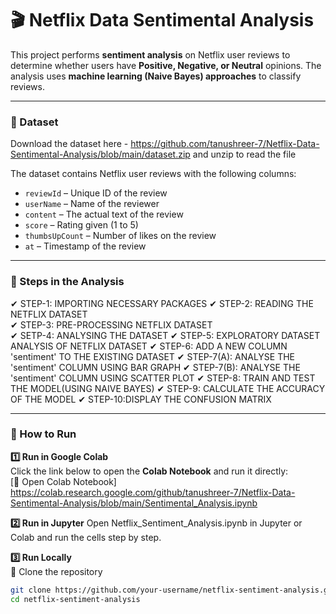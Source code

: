 # 🎬 Netflix Data Sentimental Analysis  

This project performs **sentiment analysis** on Netflix user reviews to determine whether users have **Positive, Negative, or Neutral** opinions. The analysis uses **machine learning (Naive Bayes) approaches** to classify reviews.  

---

### 📂 Dataset  
Download the dataset here - https://github.com/tanushreer-7/Netflix-Data-Sentimental-Analysis/blob/main/dataset.zip and unzip to read the file

The dataset contains Netflix user reviews with the following columns:  
- `reviewId` – Unique ID of the review  
- `userName` – Name of the reviewer  
- `content` – The actual text of the review  
- `score` – Rating given (1 to 5)  
- `thumbsUpCount` – Number of likes on the review  
- `at` – Timestamp of the review  

---

### 📌 Steps in the Analysis  

✔ STEP-1: IMPORTING NECESSARY PACKAGES 
✔ STEP-2: READING THE NETFLIX DATASET  
✔ STEP-3: PRE-PROCESSING NETFLIX DATASET  
✔ SETP-4: ANALYSING THE DATASET
✔ STEP-5: EXPLORATORY DATASET ANALYSIS OF NETFLIX DATASET
✔ STEP-6: ADD A NEW COLUMN 'sentiment' TO THE EXISTING DATASET
✔ STEP-7(A): ANALYSE THE 'sentiment' COLUMN USING BAR GRAPH 
✔ STEP-7(B): ANALYSE THE 'sentiment' COLUMN USING SCATTER PLOT
✔ STEP-8: TRAIN AND TEST THE MODEL(USING NAIVE BAYES)
✔ STEP-9: CALCULATE THE ACCURACY OF THE MODEL
✔ STEP-10:DISPLAY THE CONFUSION MATRIX

---

### 🚀 How to Run  

**1️⃣ Run in Google Colab**  
Click the link below to open the **Colab Notebook** and run it directly:  
[🔗 Open Colab Notebook] https://colab.research.google.com/github/tanushreer-7/Netflix-Data-Sentimental-Analysis/blob/main/Sentimental_Analysis.ipynb

**2️⃣ Run in Jupyter**
Open Netflix_Sentiment_Analysis.ipynb in Jupyter or Colab and run the cells step by step.

**3️⃣ Run Locally**  
  🔹 Clone the repository  
```sh
git clone https://github.com/your-username/netflix-sentiment-analysis.git
cd netflix-sentiment-analysis
